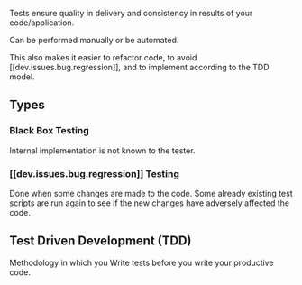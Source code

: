
Tests ensure quality in delivery and consistency in results of your code/application.

Can be performed manually or be automated.

This also makes it easier to refactor code, to avoid [[dev.issues.bug.regression]], and to implement according to the TDD model. 


## Types

### Black Box Testing

Internal implementation is not known to the tester.


### [[dev.issues.bug.regression]] Testing

Done when some changes are made to the code. Some already existing test scripts are run again to see if the new changes have adversely affected the code.


## Test Driven Development (TDD)

Methodology in which you Write tests before you write your productive code.

